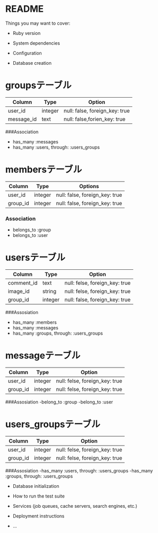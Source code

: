 # README

Things you may want to cover:

* Ruby version

* System dependencies

* Configuration

* Database creation
# groupsテーブル

|Column|Type|Option|
|------|----|------|
|user_id|integer|null: false, foreign_key: true|
|message_id|text|null: false,forien_key: true|

###Association
- has_many :messages
- has_many :users, through: :users_groups

# membersテーブル

|Column|Type|Options|
|------|----|-------|
|user_id|integer|null: false, foreign_key: true|
|group_id|integer|null: false, foreign_key: true|

### Association
- belongs_to :group
- belongs_to :user

# usersテーブル

|Column|Type|Option|
|------|----|------|
|comment_id|text|null: felse, foreign_key: true|
|image_id|string|null: felse, foreign_key: true|
|group_id|integer|null: false, foreign_key: true|

###Assosiation
- has_many :members
- has_many :messages
- has_many :groups, through: :users_groups

# messageテーブル

|Column|Type|Option|
|------|----|------|
|user_id|integer|null: felse, foreign_key: true|
|group_id|integer|null: felse, foreign_key: true|

###Assosiation
-belong_to :group
-belong_to :user

# users_groupsテーブル

|Column|Type|Option|
|------|----|------|
|user_id|integer|null: felse, foreign_key: true|
|group_id|integer|null: felse, foreign_key: true|

###Assosiation
-has_many :users, through: :users_groups
-has_many :groups, through: :users_groups

* Database initialization

* How to run the test suite

* Services (job queues, cache servers, search engines, etc.)

* Deployment instructions

* ...
